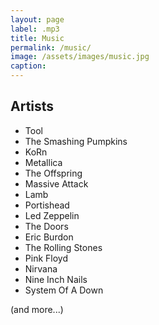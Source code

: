 ```yaml
---
layout: page
label: .mp3
title: Music
permalink: /music/
image: /assets/images/music.jpg
caption:
---
```

## Artists
- Tool
- The Smashing Pumpkins
- KoRn
- Metallica
- The Offspring
- Massive Attack
- Lamb
- Portishead
- Led Zeppelin
- The Doors
- Eric Burdon
- The Rolling Stones
- Pink Floyd
- Nirvana
- Nine Inch Nails
- System Of A Down

(and more...)